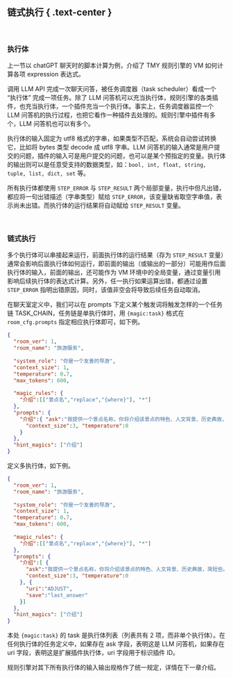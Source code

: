 链式执行 { .text-center }
-------

&nbsp;

### 执行体

上一节以 chatGPT 聊天时的脚本计算为例，介绍了 TMY 规则引擎的 VM 如何计算各项 expression 表达式。

调用 LLM API 完成一次聊天问答，被任务调度器（task scheduler）看成一个 “执行体” 完成一项任务。除了 LLM 问答机可以充当执行体，规则引擎的各类插件，也充当执行体，一个插件充当一个执行体。事实上，任务调度器监控一个 LLM 问答机的执行过程，也把它看作一种插件去处理的。规则引擎中插件有多个，LLM 问答机也可以有多个。

执行体的输入固定为 utf8 格式的字串，如果类型不匹配，系统会自动尝试转换它，比如将 bytes 类型 decode 成 utf8 字串。LLM 问答机的输入通常是用户提交的问题，插件的输入可是用户提交的问题，也可以是某个预指定的变量。执行体的输出则可以是任意受支持的数据类型，如：`bool, int, float, string, tuple, list, dict, set` 等。

所有执行体都使用 `STEP_ERROR` 与 `STEP_RESULT` 两个局部变量，执行中但凡出错，都应将一句出错描述（字串类型）赋给 `STEP_ERROR`，该变量缺省取空字串值，表示尚未出错。而执行体的运行结果将自动赋给 `STEP_RESULT` 变量。 

&nbsp;

### 链式执行

多个执行体可以串接起来运行，前面执行体的运行结果（存为 `STEP_RESULT` 变量）通常会影响后面执行体如何运行，即前面的输出（或输出的一部分）可能用作后面执行体的输入，前面的输出，还可能作为 VM 环境中的全局变量，通过变量引用影响后续执行体的表达式计算。另外，任一执行如果运算出错，都通过设置 `STEP_ERROR` 指明出错原因，同时，该值非空会将导致后续任务自动取消。

在聊天室定义中，我们可以在 prompts 下定义某个触发词将触发怎样的一个任务链 TASK_CHAIN，任务链是单执行体时，用 `{magic:task}` 格式在 `room_cfg.prompts` 指定相应执行体即可，如下例。

``` json
{
  "room_ver": 1,
  "room_name": "旅游服务",
  
  "system_role": "你是一个友善的导游",
  "context_size": 1,
  "temperature": 0.7,
  "max_tokens": 600,
  
  "magic_rules": {
    "介绍":[["景点名","replace","{where}"], "*"]
  },
  "prompts": {
    "介绍":{ "ask":"我提供一个景点名称，你将介绍该景点的特色、人文背景、历史典故，简短些。请介绍景点：{where} 。",
      "context_size":3, "temperature":0
    }
  },
  "hint_magics": ["介绍"]
}
```

定义多执行体，如下例。

``` json
{
  "room_ver": 1,
  "room_name": "旅游服务",
  
  "system_role": "你是一个友善的导游",
  "context_size": 1,
  "temperature": 0.7,
  "max_tokens": 600,
  
  "magic_rules": {
    "介绍":[["景点名","replace","{where}"], "*"]
  },
  "prompts": {
    "介绍":[ {
      "ask":"我提供一个景点名称，你将介绍该景点的特色、人文背景、历史典故，简短些。请介绍景点：{where} 。",
      "context_size":3, "temperature":0
    }, {
      "uri":"ADJUST",
      "save":"last_answer"
    }]
  },
  "hint_magics": ["介绍"]
}
```

本处 `{magic:task}` 的 task 是执行体列表（列表共有 2 项，而非单个执行体）。在任何执行体的任务定义中，如果存在 ask 字段，表明这是 LLM 问答机，如果存在 uri 字段，表明这是扩展插件执行体，uri 字段用于标识插件 ID。

规则引擎对其下所有执行体的输入输出规格作了统一规定，详情在下一章介绍。
